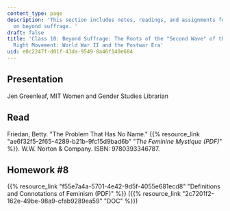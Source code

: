 ```yaml
---
content_type: page
description: 'This section includes notes, readings, and assignments for class #10
  on beyond suffrage. '
draft: false
title: 'Class 10: Beyond Suffrage: The Roots of the "Second Wave" of the U.S. Women''s
  Right Movement: World War II and the Postwar Era'
uid: e0c2247f-d01f-43da-9549-8a46f140e684
---
```

## Presentation 

Jen Greenleaf, MIT Women and Gender Studies Librarian

## Read

Friedan, Betty. "The Problem That Has No Name." {{% resource_link "ae6f32f5-2f65-4289-b21b-9fc15d9bad6b" "*The Feminine Mystique (PDF)*" %}}*.* W.W. Norton & Company. ISBN: 9780393346787.

## Homework #8 

{{% resource_link "f55e7a4a-5701-4e42-9d5f-4055e681ecd8" "Definitions and Connotations of Feminism (PDF)" %}} ({{% resource_link "2c7201f2-162e-49be-98a9-cfab9289ea59" "DOC" %}})